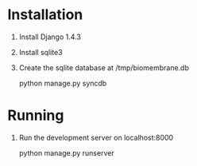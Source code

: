 Installation
============

1. Install Django 1.4.3
2. Install sqlite3
3. Create the sqlite database at /tmp/biomembrane.db

    python manage.py syncdb

Running
=======

1. Run the development server on localhost:8000

    python manage.py runserver
